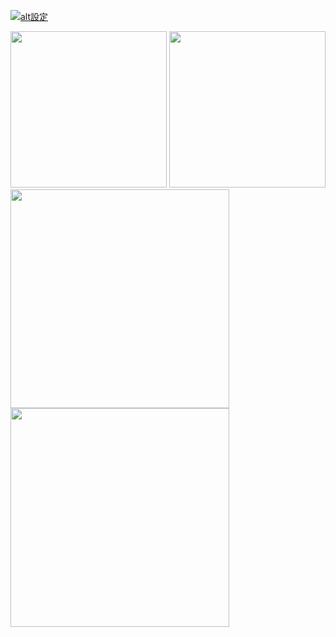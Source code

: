 [![alt設定](http://img.youtube.com/vi/cHaEJgn4HYc/0.jpg)](https://www.youtube.com/watch?v=cHaEJgn4HYc)

<div width="100%">
  <img height=250 src="https://github.com/ebina4yaka/ebina4yaka/assets/55776479/b56f8ec7-1004-47f6-9f2a-524bd52c9077">
  <img height=250 src="https://github.com/ebina4yaka/ebina4yaka/assets/55776479/eb6040fe-d913-43a7-807c-e1546812267b">
</div>

<div width="100%">
  <img height=350 src="https://github-readme-stats.ebina4yaka.vercel.app/api?username=ebina4yaka&show_icons=true&theme=tokyonight&count_private=true&hide_border=true&locale=en&show=reviews,discussions_started,discussions_answered,prs_merged,prs_merged_percentage">
  <img height=350 src="https://github-readme-stats.ebina4yaka.vercel.app/api/top-langs/?username=ebina4yaka&theme=tokyonight&layout=pie&hide=css,plpgsql&hide_border=true&locale=en">
</div>
